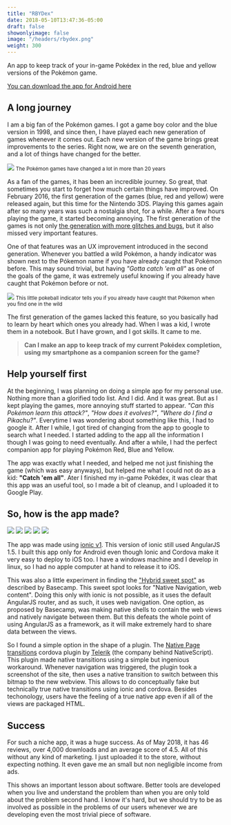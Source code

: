 ```yaml
---
title: "RBYDex"
date: 2018-05-10T13:47:36-05:00
draft: false
showonlyimage: false
image: "/headers/rbydex.png"
weight: 300
---
```


An app to keep track of your in-game Pokédex in the red, blue and yellow versions of the Pokémon game. 

<!--more-->

[You can download the app for Android here](https://play.google.com/store/apps/details?id=bul.ikana.rbydex)

## A long journey

I am a big fan of the Pokémon games. I got a game boy color and the blue version in 1998, and since then, I have played each new generation of games whenever it comes out. Each new version of the game brings great improvements to the series. Right now, we are on the seventh generation, and a lot of things have changed for the better.

![](/content/rbydex01.png)
<small>The Pokémon games have changed a lot in more than 20 years</small>

As a fan of the games, it has been an incredible journey. So great, that sometimes you start to forget how much certain things have improved. On February 2016, the first generation of the games (blue, red and yellow) were released again, but this time for the Nintendo 3DS. Playing this games again after so many years was such a nostalgia shot, for a while. After a few hours playing the game, it started becoming annoying. The first generation of the games is not only [the generation with more glitches and bugs](https://bulbapedia.bulbagarden.net/wiki/List_of_glitches_in_Generation_I), but it also missed very important features.

One of that features was an UX improvement introduced in the second generation. Whenever you battled a wild Pokémon, a handy indicator was shown next to the Pókemon name if you have already caught that Pokémon before. This may sound trivial, but having _"Gotta catch 'em all"_ as one of the goals of the game, it was extremely useful knowing if you already have caught that Pokémon before or not.

![](/content/rbydex02.png)
<small>This little pokeball indicator tells you if you already have caught that Pókemon when you find one in the wild</small>

The first generation of the games lacked this feature, so you basically had to learn by heart which ones you already had. When I was a kid, I wrote them in a notebook. But I have grown, and I got skills. It came to me.

>**Can I make an app to keep track of my current Pokédex completion, using my smartphone as a companion screen for the game?** 

## Help yourself first

At the beginning, I was planning on doing a simple app for my personal use. Nothing more than a glorified todo list. And I did. And it was great. But as I kept playing the games, more annoying stuff started to appear. _"Can this Pokémon learn this attack?"_, _"How does it evolves?"_, _"Where do I find a Pikachu?"_. Everytime I was wondering about something like this, I had to google it. After I while, I got tired of changing from the app to google to search what I needed. I started adding to the app all the information I though I was going to need eventually. And after a while, I had the perfect companion app for playing Pokémon Red, Blue and Yellow.

The app was exactly what I needed, and helped me not just finishing the game (which was easy anyways), but helped me what I could not do as a kid: **"Catch 'em all"**. Ater I finished my in-game Pokédex, it was clear that this app was an useful tool, so I made a bit of cleanup, and I uploaded it to Google Play.

## So, how is the app made?

<div class="stack-icons">
	<img src="/icons/android.svg">
	<img src="/icons/cordova.svg">
	<img src="/icons/ionic.svg">
	<img src="/icons/angular.svg">
	<img src="/icons/js.svg">
</div>

The app was made using [ionic v1](https://ionicframework.com/docs/v1/). This version of ionic still used AngularJS 1.5. I built this app only for Android even though Ionic and Cordova make it very easy to deploy to iOS too. I have a windows machine and I develop in linux, so I had no apple computer at hand to release it to iOS.

This was also a little experiment in finding the ["Hybrid sweet spot"](https://signalvnoise.com/posts/3743-hybrid-sweet-spot-native-navigation-web-content) as described by Basecamp. This sweet spot looks for "Native Navigation, web content". Doing this only with ionic is not possible, as it uses the default AngularJS router, and as such, it uses web navigation. One option, as proposed by Basecamp, was making native shells to contain the web views and natively navigate between them. But this defeats the whole point of using AngularJS as a framework, as it will make extremely hard to share data between the views.

So I found a simple option in the shape of a plugin. The [<i class="fa fa-github"></i> Native Page transitions](https://github.com/Telerik-Verified-Plugins/NativePageTransitions) cordova plugin by [Telerik](https://www.telerik.com/) (the company behind NativeScript). This plugin made native transitions using a simple but ingenious workaround. Whenever navigation was triggered, the plugin took a screenshot of the site, then uses a native transition to switch between this bitmap to the new webview. This allows to do conceptually fake but technically true native transitions using ionic and cordova. Besides techonology, users have the feeling of a true native app even if all of the views are packaged HTML.

## Success

For such a niche app, it was a huge success. As of May 2018, it has 46 reviews, over 4,000 downloads and an average score of 4.5. All of this without any kind of marketing. I just uploaded it to the store, without expecting nothing. It even gave me an small but non negligible income from ads. 

This shows an important lesson about software. Better tools are developed when you live and understand the problem than when you are only told about the problem second hand. I know it's hard, but we should try to be as involved as possible in the problems of our users whenever we are developing even the most trivial piece of software.